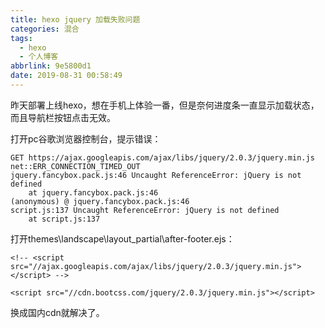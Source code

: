 ```yaml
---
title: hexo jquery 加载失败问题
categories: 混合
tags:
  - hexo
  - 个人博客
abbrlink: 9e5800d1
date: 2019-08-31 00:58:49
---
```


昨天部署上线hexo，想在手机上体验一番，但是奈何进度条一直显示加载状态，而且导航栏按钮点击无效。

打开pc谷歌浏览器控制台，提示错误：

``` base
GET https://ajax.googleapis.com/ajax/libs/jquery/2.0.3/jquery.min.js net::ERR_CONNECTION_TIMED_OUT
jquery.fancybox.pack.js:46 Uncaught ReferenceError: jQuery is not defined
    at jquery.fancybox.pack.js:46
(anonymous) @ jquery.fancybox.pack.js:46
script.js:137 Uncaught ReferenceError: jQuery is not defined
    at script.js:137
```

打开themes\landscape\layout\_partial\after-footer.ejs：
``` base
<!-- <script src="//ajax.googleapis.com/ajax/libs/jquery/2.0.3/jquery.min.js"></script> -->

<script src="//cdn.bootcss.com/jquery/2.0.3/jquery.min.js"></script>
```
换成国内cdn就解决了。